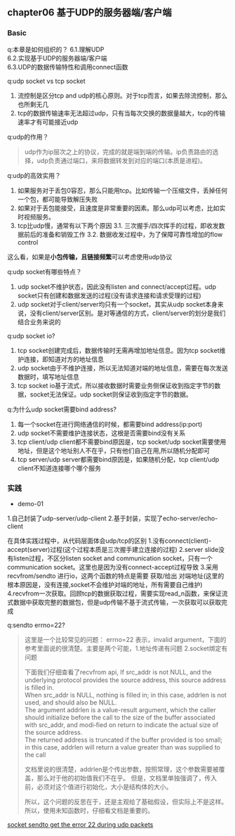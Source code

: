 ## chapter06 基于UDP的服务器端/客户端

### Basic

q:本章是如何组织的？
6.1.理解UDP<br>
6.2.实现基于UDP的服务器端/客户端<br>
6.3.UDP的数据传输特性和调用connect函数<br>

q:udp socket vs tcp socket
1. 流控制是区分tcp and udp的核心原则。对于tcp而言，如果去除流控制，那么也所剩无几
2. tcp的数据传输速率无法超过udp，只有当每次交换的数据量越大，tcp的传输速率才有可能接近udp

q:udp的作用？
>udp作为ip层次之上的协议，完成的就是端到端的传输。ip负责路由的选择，udp负责通过端口，来将数据转发到对应的端口(本质是进程)。

q:udp的高效实用？
1. 如果服务对于丢包0容忍，那么只能用tcp。比如传输一个压缩文件，丢掉任何一个包，都可能导致解压失败
2. 如果对于丢包能接受，且速度是非常重要的因素。那么udp可以考虑，比如实时视频服务。
3. tcp比udp慢，通常有以下两个原因
3.1. 三次握手/四次挥手的过程，即收发数据前后的准备和销毁工作
3.2. 数据收发过程中，为了保障可靠性增加的flow control

这么看，如果是**小包传输，且链接频繁**可以考虑使用udp协议

q:udp socket有哪些特点？
1. udp socket不维护状态，因此没有listen and connect/accept过程。udp socket只有创建和数据发送的过程(没有请求连接和请求受理的过程)
2. udp socket对于client/server均只有一个socket，其实从udp socket本身来说，没有client/server区别。是对等通信的方式，client/server的划分是我们结合业务来说的

q:udp socket io?
1. tcp socket创建完成后，数据传输时无需再增加地址信息。因为tcp socket维护连接，即知道对方的地址信息
2. udp socket由于不维护连接，所以无法知道对端的地址信息，需要在每次发送数据时，填写地址信息
3. tcp socket io基于流式，所以接收数据时需要业务侧保证收到指定字节的数据，socket无法保证。udp socket则保证收到指定字节的数据。

q:为什么udp socket需要bind address?
1. 每一个socket在进行网络通信的时候，都需要bind address(ip:port)
2. udp socket不需要维护连接状态，这根是否需要bind没有关系
3. tcp client/udp client都不需要bind原因是，tcp socket/udp socket需要使用地址，但是这个地址别人不在乎，只有他们自己在用,所以随机分配即可
4. tcp server/udp server都需要bind原因是，如果随机分配，tcp client/udp client不知道连接哪个哪个服务

### 实践

- demo-01

1.自己封装了udp-server/udp-client
2.基于封装，实现了echo-server/echo-client

在具体实践过程中，从代码层面体会udp/tcp的区别
1.没有connect(client)-accept(server)过程(这个过程本质是三次握手建立连接的过程)
2.server slide没有listen过程，不区分listen socket and communication socket，只有一个communication socket。这里也是因为没有connect-accept过程导致
3.采用recvfrom/sendto 进行io，这两个函数的特点是需要 获取/给出 对端地址(这里的根本原因是，没有连接,socket不会维护对端的地址，所有需要自己维护)
4.recvfrom一次获取。回顾tcp的数据获取过程，需要实现read_n函数，来保证流式数据中获取完整的数据包，但是udp传输不基于流式传输，一次获取可以获取完成

q:sendto errno=22?
>这里是一个比较常见的问题：
errno=22 表示，invalid argument，下面的参考里面说的很清楚。主要是两个可能，1.地址传递有问题 2.socket绑定有问题
>
>下面我们仔细查看了recvfrom api, 
If  src_addr  is  not NULL, and the underlying protocol provides the source address, this source address is filled in.  
When src_addr is NULL, nothing is filled in; in this case, addrlen is not used, and should also be NULL.  
The argument addrlen is a value-result argument, which the caller should initialize before the call to the size of the buffer associated with src_addr, 
and modi‐fied  on return to indicate the actual size of the source address.  
The returned address is truncated if the buffer provided is too small; 
in this case, addrlen will return a value greater than was supplied to the call
>
>文档里说的很清楚，addrlen是个传出参数，按照常理，这个参数需要被覆盖，那么对于他的初始值我们不在乎。
但是，文档里单独强调了，传入前，必须对这个值进行初始化，大小是结构体的大小。
>
>所以，这个问题的反思在于，还是主观给了基础假设，但实际上不是这样。所以，使用未知函数时，仔细看文档是重要的。

[socket sendto get the error 22 during udp packets](https://stackoverflow.com/questions/20502100/socket-sendto-get-the-error-22-during-udp-packets)
